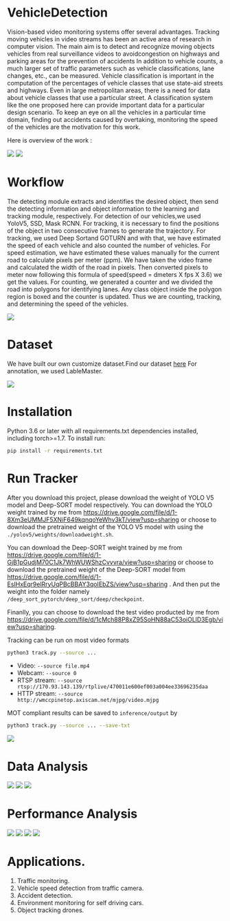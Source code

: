 # VehicleDetection
Vision-based video monitoring systems offer several advantages. Tracking moving vehicles in video streams has been an active area of research in computer vision. The main aim is to detect and recognize moving objects vehicles from real surveillance videos to avoidcongestion on highways and parking areas for the prevention of accidents In addition to vehicle counts, a much larger set of traffic parameters such as vehicle classifications, lane changes, etc., can  be measured. Vehicle classification is important in the computation of the percentages of vehicle classes that use state-aid streets and highways. Even in large metropolitan areas, there is a need for data about vehicle classes that use a particular street. A classification system like the one proposed here can provide important data for a particular design scenario. To keep an eye on all the vehicles in a particular time domain, finding out accidents caused by overtaking, monitoring the speed of the vehicles are the motivation for this work. 

Here is overview of the work :

![](assets/ab.png)
![](assets/opening.gif)

# Workflow

The detecting module extracts and identifies the desired object, then send the detecting information and object information to the learning and tracking module, respectively. For detection of our vehicles,we used YoloV5, SSD, Mask RCNN. For tracking, it is necessary to find the positions of the object in two consecutive frames to generate the trajectory. For tracking, we used Deep Sortand GOTURN and with that, we have estimated the speed of each vehicle and also counted the number of vehicles. For speed estimation, we have estimated these values manually for the current road to calculate pixels per meter (ppm). We have taken the video frame and calculated the width of the road in pixels. Then converted pixels to meter now following this formula of speed(speed = dmeters X fps X 3.6) we get the values. For counting, we generated a counter and we divided the road into polygons for identifying lanes. Any class object inside the polygon region is boxed and the counter is updated. Thus we are counting,
tracking, and determining the speed of the vehicles.

![](assets/workflow.png)

# Dataset

We have built our own customize dataset.Find our dataset [here](https://drive.google.com/file/d/1YWh3K9SxrcBcwTvMcA9_lpTa2tDKquRF/view?usp=sharing)
For annotation, we used LableMaster.

![](assets/dataset.png)

# Installation
Python 3.6 or later with all requirements.txt dependencies installed, including torch>=1.7. To install run:
```bash
pip install -r requirements.txt
```

# Run Tracker
After you download this project, please download the weight of YOLO V5 model and Deep-SORT model respectively. 
You can download the YOLO weight trained by me from https://drive.google.com/file/d/1-8Xm3eUMMJF5XNiF649kqnqoYeWhv3kT/view?usp=sharing or choose to download the pretrained weight of the YOLO V5 model with using the `./yolov5/weights/downloadweight.sh`.

You can download the Deep-SORT weight trained by me from https://drive.google.com/file/d/1-GjB1pGudjM70C1Jk7WhWUWShzCvvvra/view?usp=sharing or choose to download the pretrained weight of the Deep-SORT model from https://drive.google.com/file/d/1-EsIHxEqr9elRryUqPBcBBAY3qoIEbZS/view?usp=sharing . And then put the weight into the folder namely `/deep_sort_pytorch/deep_sort/deep/checkpoint`.

Finanlly, you can choose to download the test video producted by me from https://drive.google.com/file/d/1cMch88P8xZ95SoHN88aC53oiOLlD3Egb/view?usp=sharing.

Tracking can be run on most video formats

```bash
python3 track.py --source ...
```

- Video:  `--source file.mp4`
- Webcam:  `--source 0`
- RTSP stream:  `--source rtsp://170.93.143.139/rtplive/470011e600ef003a004ee33696235daa`
- HTTP stream:  `--source http://wmccpinetop.axiscam.net/mjpg/video.mjpg`

MOT compliant results can be saved to `inference/output` by 

```bash
python3 track.py --source ... --save-txt
```

![](assets/counting.gif)

# Data Analysis

![](assets/mask.png)
![](assets/yolov5.png)
![](assets/ssd.png)

# Performance Analysis

![](assets/pf1.png)
![](assets/pf2.png)
![](assets/pf3.png)
![](assets/pf4.png)

# Applications.
1. Traffic monitoring.
2. Vehicle speed detection from traffic camera.
3. Accident detection.
4. Environment monitoring for self driving cars.
5. Object tracking drones.




